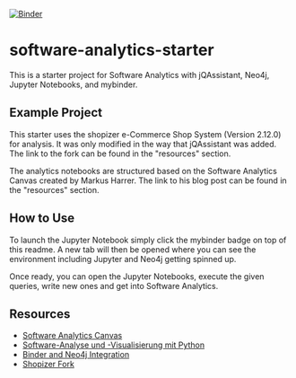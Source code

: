 [![Binder](https://mybinder.org/badge_logo.svg)](https://mybinder.org/v2/gh/buschmais/software-analytics-starter/master)

# software-analytics-starter

This is a starter project for Software Analytics with jQAssistant, Neo4j, Jupyter Notebooks, and mybinder.

## Example Project

This starter uses the shopizer e-Commerce Shop System (Version 2.12.0) for analysis. It was only modified in the way that jQAssistant was added. The link to the fork can be found in the "resources" section.

The analytics notebooks are structured based on the Software Analytics Canvas created by Markus Harrer. The link to his blog post can be found in the "resources" section.

## How to Use

To launch the Jupyter Notebook simply click the mybinder badge on top of this readme. 
A new tab will then be opened where you can see the environment including Jupyter and Neo4j getting spinned up.

Once ready, you can open the Jupyter Notebooks, execute the given queries, write new ones and get into Software Analytics.

## Resources

* [Software Analytics Canvas](https://www.feststelltaste.de/software-analytics-canvas/)
* [Software-Analyse und -Visualisierung mit Python](https://github.com/softvis-research/BeLL)
* [Binder and Neo4j Integration](https://github.com/psychemedia/binder-neo4j)
* [Shopizer Fork](https://github.com/StephanPirnbaum/shopizer)